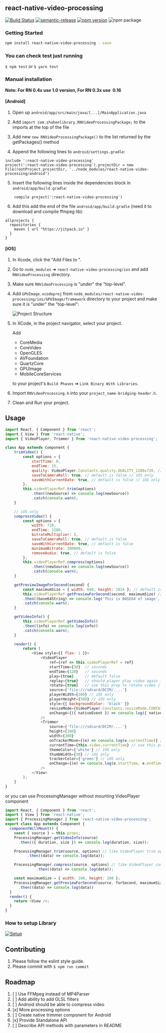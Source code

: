 ## react-native-video-processing

 [![Build Status](https://travis-ci.org/shahen94/react-native-video-processing.svg?branch=master)](https://travis-ci.org/shahen94/react-native-video-processing) [![semantic-release](https://img.shields.io/badge/%20%20%F0%9F%93%A6%F0%9F%9A%80-semantic--release-e10079.svg?style=plastic)](https://github.com/semantic-release/semantic-release) [![npm version](https://badge.fury.io/js/react-native-video-processing.svg)](https://badge.fury.io/js/react-native-video-processing) ![npm package](https://img.shields.io/npm/dm/react-native-video-processing.svg)

### Getting Started
```sh
npm install react-native-video-processing --save
```
### You can check test just running
`$ npm test` or `$ yarn test`

### Manual installation

**Note: For RN 0.4x use 1.0 version, For RN 0.3x use  0.16**
#### [Android]
1. Open up `android/app/src/main/java/[...]/MainApplication.java`

2. Add `import com.shahenlibrary.RNVideoProcessingPackage;` to the imports at the top of the file

3. Add new  `new RNVideoProcessingPackage()`  to the list returned by the getPackages() method

4. Append the following lines to `android/settings.gradle`:
```
include ':react-native-video-processing'
project(':react-native-video-processing').projectDir = new File(rootProject.projectDir, '../node_modules/react-native-video-processing/android')
```

5. Insert the following lines inside the dependencies block in `android/app/build.gradle`:
```
    compile project(':react-native-video-processing')
```

6. Add this add the end of the file `android/app/build.gradle` (need it to download and compile ffmpeg lib):
```
allprojects {
  repositories {
    maven { url "https://jitpack.io" }
  }
}
```

#### [iOS]

1. In Xcode, click the "Add Files to <your-project-name>".
2. Go to `node_modules` ➜ `react-native-video-processing/ios` and add `RNVideoProcessing` directory.
3. Make sure `RNVideoProcessing` is "under" the "top-level".
4. Add `GPUImage.xcodeproj` from `node_modules/react-native-video-processing/ios/GPUImage/framework` directory to your project and make sure it is "under" the "top-level":

    ![Project Structure](readme_assets/project-structure.png)

5. In XCode, in the project navigator, select your project.

   Add
    - CoreMedia
    - CoreVideo
    - OpenGLES
    - AVFoundation
    - QuartzCore
    - GPUImage
    - MobileCoreServices

    to your project's `Build Phases` ➜ `Link Binary With Libraries`.
6. Import `RNVideoProcessing.h` into your `project_name-bridging-header.h`.
7. Clean and Run your project.

## Usage
```javascript
import React, { Component } from 'react';
import { View } from 'react-native';
import { VideoPlayer, Trimmer } from 'react-native-video-processing';

class App extends Component {
    trimVideo() {
        const options = {
            startTime: 0,
            endTime: 15,
            quality: VideoPlayer.Constants.quality.QUALITY_1280x720, // iOS only
            saveToCameraRoll: true, // default is false // iOS only
            saveWithCurrentDate: true, // default is false // iOS only
        };
        this.videoPlayerRef.trim(options)
            .then((newSource) => console.log(newSource))
            .catch(console.warn);
    }

    // iOS only
    compressVideo() {
        const options = {
            width: 720,
            endTime: 1280,
            bitrateMultiplier: 3,
            saveToCameraRoll: true, // default is false
            saveWithCurrentDate: true, // default is false
            minimumBitrate: 300000,
            removeAudio: true, // default is false
        };
        this.videoPlayerRef.compress(options)
            .then((newSource) => console.log(newSource))
            .catch(console.warn);
    }

    getPreviewImageForSecond(second) {
        const maximumSize = { width: 640, height: 1024 }; // default is { width: 1080, height: 1080 } iOS only
        this.videoPlayerRef.getPreviewForSecond(second, maximumSize) // maximumSize is iOS only
        .then((base64String) => console.log('This is BASE64 of image', base64String))
        .catch(console.warn);
    }

    getVideoInfo() {
        this.videoPlayerRef.getVideoInfo()
        .then((info) => console.log(info))
        .catch(console.warn);
    }

    render() {
        return (
            <View style={{ flex: 1 }}>
                <VideoPlayer
                    ref={ref => this.videoPlayerRef = ref}
                    startTime={30}  // seconds
                    endTime={120}   // seconds
                    play={true}     // default false
                    replay={true}   // should player play video again if it's ended
                    rotate={true}   // use this prop to rotate video if it captured in landscape mode iOS only
                    source={'file:///sdcard/DCIM/....'}
                    playerWidth={300} // iOS only
                    playerHeight={500} // iOS only
                    style={{ backgroundColor: 'black' }}
                    resizeMode={VideoPlayer.Constants.resizeMode.CONTAIN}
                    onChange={({ nativeEvent }) => console.log({ nativeEvent })} // get Current time on every second
                />
                <Trimmer
                    source={'file:///sdcard/DCIM/....'}
                    height={100}
                    width={300}
                    onTrackerMove={(e) => console.log(e.currentTime)} // iOS only
                    currentTime={this.video.currentTime} // use this prop to set tracker position iOS only
                    themeColor={'white'} // iOS only
                    thumbWidth={30} // iOS only
                    trackerColor={'green'} // iOS only
                    onChange={(e) => console.log(e.startTime, e.endTime)}
                />
            </View>
        );
    }
}
```
or you can use ProcessingManager without mounting VideoPlayer component
```javascript
import React, { Component } from 'react';
import { View } from 'react-native';
import { ProcessingManager } from 'react-native-video-processing';
export class App extends Component {
  componentWillMount() {
    const { source } = this.props;
    ProcessingManager.getVideoInfo(source)
      .then(({ duration, size }) => console.log(duration, size));

    ProcessingManager.trim(source, options) // like VideoPlayer trim options
          .then((data) => console.log(data));

    ProcessingManager.compress(source, options) // like VideoPlayer compress options
              .then((data) => console.log(data));

    const maximumSize = { width: 100, height: 200 };
    ProcessingManager.getPreviewForSecond(source, forSecond, maximumSize)
      .then((data) => console.log(data))
  }
  render() {
    return <View />;
  }
}
```

### How to setup Library
[![Setup](https://img.youtube.com/vi/HRjgeT6NQJM/0.jpg)](https://youtu.be/HRjgeT6NQJM)

## Contributing

1. Please follow the eslint style guide.
2. Please commit with `$ npm run commit`

## Roadmap
1.  [ ] Use FFMpeg instead of MP4Parser
2.  [ ] Add ability to add GLSL filters
3.  [ ] Android should be able to compress video
4.  [x] More processing options
5.  [ ] Create native trimmer component for Android
6.  [x] Provide Standalone API
7.  [ ] Describe API methods with parameters in README

